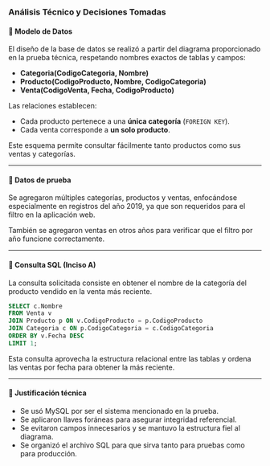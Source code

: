 ### Análisis Técnico y Decisiones Tomadas

#### 🔹 Modelo de Datos

El diseño de la base de datos se realizó a partir del diagrama proporcionado en la prueba técnica, respetando nombres exactos de tablas y campos:

* **Categoria(CodigoCategoria, Nombre)**
* **Producto(CodigoProducto, Nombre, CodigoCategoria)**
* **Venta(CodigoVenta, Fecha, CodigoProducto)**

Las relaciones establecen:

* Cada producto pertenece a una **única categoría** (`FOREIGN KEY`).
* Cada venta corresponde a **un solo producto**.

Este esquema permite consultar fácilmente tanto productos como sus ventas y categorías.

---

#### 🔹 Datos de prueba

Se agregaron múltiples categorías, productos y ventas, enfocándose especialmente en registros del año 2019, ya que son requeridos para el filtro en la aplicación web.

También se agregaron ventas en otros años para verificar que el filtro por año funcione correctamente.

---

#### 🔹 Consulta SQL (Inciso A)

La consulta solicitada consiste en obtener el nombre de la categoría del producto vendido en la venta más reciente.

```sql
SELECT c.Nombre
FROM Venta v
JOIN Producto p ON v.CodigoProducto = p.CodigoProducto
JOIN Categoria c ON p.CodigoCategoria = c.CodigoCategoria
ORDER BY v.Fecha DESC
LIMIT 1;
```

Esta consulta aprovecha la estructura relacional entre las tablas y ordena las ventas por fecha para obtener la más reciente.

---

#### 🔹 Justificación técnica

* Se usó MySQL por ser el sistema mencionado en la prueba.
* Se aplicaron llaves foráneas para asegurar integridad referencial.
* Se evitaron campos innecesarios y se mantuvo la estructura fiel al diagrama.
* Se organizó el archivo SQL para que sirva tanto para pruebas como para producción.